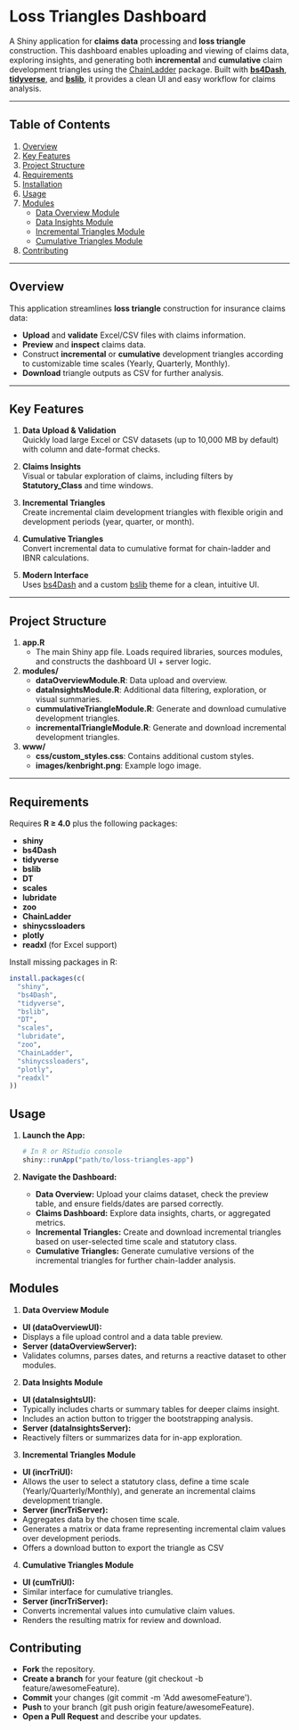 # Loss Triangles Dashboard

A Shiny application for **claims data** processing and **loss triangle** construction. This dashboard enables uploading and viewing of claims data, exploring insights, and generating both **incremental** and **cumulative** claim development triangles using the [ChainLadder](https://cran.r-project.org/web/packages/ChainLadder/index.html) package. Built with [**bs4Dash**](https://rinterface.github.io/bs4Dash/), [**tidyverse**](https://www.tidyverse.org/), and [**bslib**](https://rstudio.github.io/bslib/), it provides a clean UI and easy workflow for claims analysis.

---

## Table of Contents

1. [Overview](#overview)  
2. [Key Features](#key-features)  
3. [Project Structure](#project-structure)  
4. [Requirements](#requirements)  
5. [Installation](#installation)  
6. [Usage](#usage)  
8. [Modules](#modules)  
   - [Data Overview Module](#data-overview-module)  
   - [Data Insights Module](#data-insights-module)  
   - [Incremental Triangles Module](#incremental-triangles-module)  
   - [Cumulative Triangles Module](#cumulative-triangles-module)  
9. [Contributing](#contributing)  


---

## Overview

This application streamlines **loss triangle** construction for insurance claims data:
- **Upload** and **validate** Excel/CSV files with claims information.
- **Preview** and **inspect** claims data.
- Construct **incremental** or **cumulative** development triangles according to customizable time scales (Yearly, Quarterly, Monthly).
- **Download** triangle outputs as CSV for further analysis.

---

## Key Features

1. **Data Upload & Validation**  
   Quickly load large Excel or CSV datasets (up to 10,000 MB by default) with column and date-format checks.

2. **Claims Insights**  
   Visual or tabular exploration of claims, including filters by **Statutory_Class** and time windows.

3. **Incremental Triangles**  
   Create incremental claim development triangles with flexible origin and development periods (year, quarter, or month).

4. **Cumulative Triangles**  
   Convert incremental data to cumulative format for chain-ladder and IBNR calculations.

5. **Modern Interface**  
   Uses [bs4Dash](https://rinterface.github.io/bs4Dash/) and a custom [bslib](https://rstudio.github.io/bslib/) theme for a clean, intuitive UI.

---

## Project Structure


1. **app.R**  
   - The main Shiny app file. Loads required libraries, sources modules, and constructs the dashboard UI + server logic.
2. **modules/**  
   - **dataOverviewModule.R**: Data upload and overview.  
   - **dataInsightsModule.R**: Additional data filtering, exploration, or visual summaries.  
   - **cummulativeTriangleModule.R**: Generate and download cumulative development triangles.  
   - **incrementalTriangleModule.R**: Generate and download incremental development triangles.
3. **www/**  
   - **css/custom_styles.css**: Contains additional custom styles.  
   - **images/kenbright.png**: Example logo image.

---

## Requirements

Requires **R ≥ 4.0** plus the following packages:

- **shiny**  
- **bs4Dash**  
- **tidyverse**  
- **bslib**  
- **DT**  
- **scales**  
- **lubridate**  
- **zoo**  
- **ChainLadder**  
- **shinycssloaders**  
- **plotly**  
- **readxl** (for Excel support)  

Install missing packages in R:
```r
install.packages(c(
  "shiny", 
  "bs4Dash", 
  "tidyverse", 
  "bslib", 
  "DT", 
  "scales", 
  "lubridate", 
  "zoo", 
  "ChainLadder", 
  "shinycssloaders", 
  "plotly",
  "readxl"
))
```
## Usage

1. **Launch the App:**
    ```r
    # In R or RStudio console
    shiny::runApp("path/to/loss-triangles-app")

    ```
2. **Navigate the Dashboard:**

   - **Data Overview:** Upload your claims dataset, check the preview table, and ensure fields/dates are parsed correctly.
   - **Claims Dashboard:** Explore data insights, charts, or aggregated metrics.
    - **Incremental Triangles:** Create and download incremental triangles based on user-selected time scale and statutory class.
    - **Cumulative Triangles:** Generate cumulative versions of the incremental triangles for further chain-ladder analysis.


## Modules

1. **Data Overview Module**
- **UI (dataOverviewUI):**
- Displays a file upload control and a data table preview.
- **Server (dataOverviewServer):**
- Validates columns, parses dates, and returns a reactive dataset to other modules.

2. **Data Insights Module**
- **UI (dataInsightsUI):**
- Typically includes charts or summary tables for deeper claims insight.
- Includes an action button to trigger the bootstrapping analysis.
- **Server (dataInsightsServer):**
- Reactively filters or summarizes data for in-app exploration.

3. **Incremental Triangles Module**
- **UI (incrTriUI):**
- Allows the user to select a statutory class, define a time scale (Yearly/Quarterly/Monthly), and generate an incremental claims development triangle.
- **Server (incrTriServer):**
- Aggregates data by the chosen time scale.
- Generates a matrix or data frame representing incremental claim values over development periods.
- Offers a download button to export the triangle as CSV

4. **Cumulative Triangles Module**
- **UI (cumTriUI):**
- Similar interface for cumulative triangles.
- **Server (incrTriServer):**
- Converts incremental values into cumulative claim values.
- Renders the resulting matrix for review and download.

## Contributing
- **Fork** the repository.
- **Create a branch** for your feature (git checkout -b feature/awesomeFeature).
- **Commit** your changes (git commit -m 'Add awesomeFeature').
- **Push** to your branch (git push origin feature/awesomeFeature).
- **Open a Pull Request** and describe your updates.
